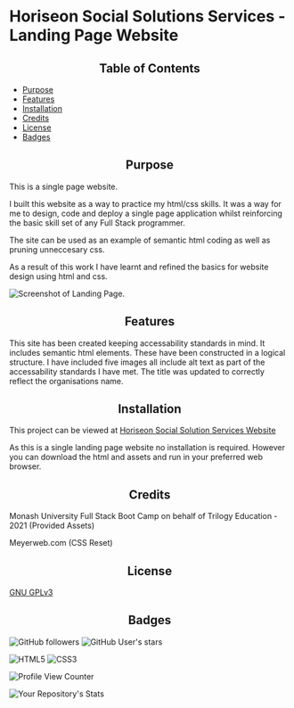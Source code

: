# Horiseon Social Solutions Services - Landing Page Website

<h2 style="text-align:center"> Table of Contents </h2>

- [Purpose](#Purpose)
- [Features](#Features)
- [Installation](#Installation)
- [Credits](#Credits)
- [License](#License)
- [Badges](#Badges)



## <h2 style="text-align:center" id="purpose">Purpose</h2>

This is a single page website.

I built this website as a way to practice my html/css skills. 
It was a way for me to design, code and deploy a single page application whilst reinforcing the basic skill set of any Full Stack programmer.

The site can be used as an example of semantic html coding as well as pruning unneccesary css. 

As a result of this work I have learnt and refined the basics for website design using html and css.

<img src="./assets/images/Full-Website-Screenshot.png" alt="Screenshot of Landing Page." />

## <h2 style="text-align:center" id="features">Features</h2>
This site has been created keeping accessability standards in mind.
It includes semantic html elements. These have been constructed in a logical structure. 
I have included five images all include alt text as part of the accessability standards I have met.
The title was updated to correctly reflect the organisations name.

## <h2 style="text-align:center" id="installation">Installation</h2> 
This project can be viewed at [Horiseon Social Solution Services Website](https://dawildbadger.github.io/Horiseon-Social-Solution-Services/)

As this is a single landing page website no installation is required. However you can download the html and assets and run in your preferred web browser.

## <h2 style="text-align:center" id="credits"> Credits</h2>
Monash University Full Stack Boot Camp on behalf of Trilogy Education - 2021 (Provided Assets)

Meyerweb.com (CSS Reset)

## <h2 style="text-align:center">License</h2>
[GNU GPLv3](https://choosealicense.com/licenses/gpl-3.0/)

## <h2 style="text-align:center">Badges</h2>
![GitHub followers](https://img.shields.io/github/followers/DaWildBadger?style=social)
![GitHub User's stars](https://img.shields.io/github/stars/DaWildBadger?style=social)

<img alt="HTML5" src="https://img.shields.io/badge/html5-%23E34F26.svg?style=for-the-badge&logo=html5&logoColor=white"/>
<img alt="CSS3" src="https://img.shields.io/badge/css3-%231572B6.svg?style=for-the-badge&logo=css3&logoColor=white"/>

![Profile View Counter](https://komarev.com/ghpvc/?username=DaWildBadger)

![Your Repository's Stats](https://github-readme-stats.vercel.app/api?username=DaWildBadger&show_icons=true)